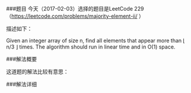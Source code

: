 ###题目
今天（2017-02-03）选择的题目是LeetCode 229（https://leetcode.com/problems/majority-element-ii/ ）

描述如下：

Given an integer array of size n, find all elements that appear more than ⌊ n/3 ⌋ times. The algorithm should run in linear time and in O(1) space.

###解法概要

这道题的解法比较有意思：

###解法详细


